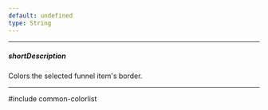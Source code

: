 ```yaml
---
default: undefined
type: String
---
```

---
##### shortDescription
Colors the selected funnel item's border.

---
#include common-colorlist